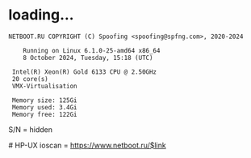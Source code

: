 # loading...
```
NETBOOT.RU COPYRIGHT (C) Spoofing <spoofing@spfng.com>, 2020-2024

	Running on Linux 6.1.0-25-amd64 x86_64
	8 October 2024, Tuesday, 15:18 (UTC)

 Intel(R) Xeon(R) Gold 6133 CPU @ 2.50GHz
 20 core(s)
 VMX-Virtualisation

 Memory size: 125Gi
 Memory used: 3.4Gi
 Memory free: 122Gi
```
S/N = hidden

\# HP-UX ioscan = https://www.netboot.ru/$link

